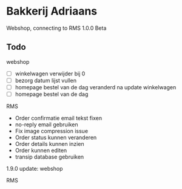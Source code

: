 # Bakkerij Adriaans
Webshop, connecting to RMS 1.0.0 Beta

## Todo
webshop
- [ ] winkelwagen verwijder bij 0
- [ ] bezorg datum lijst vullen
- [ ] homepage bestel van de dag veranderd na update winkelwagen
- [ ] homepage bestel van de dag

RMS
- Order confirmatie email tekst fixen
- no-reply email gebruiken
- Fix image compression issue
- Order status kunnen veranderen
- Order details kunnen inzien
- Order kunnen editen
- transip database gebruiken

1.9.0 update:
webshop

RMS